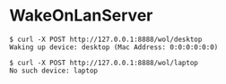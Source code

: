 # WakeOnLanServer

```shell
$ curl -X POST http://127.0.0.1:8888/wol/desktop
Waking up device: desktop (Mac Address: 0:0:0:0:0:0)

$ curl -X POST http://127.0.0.1:8888/wol/laptop
No such device: laptop
```
